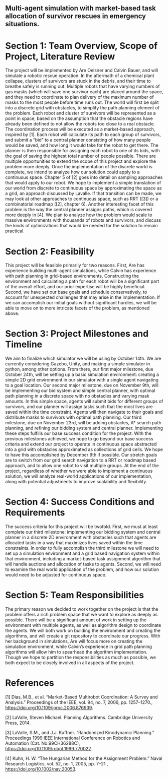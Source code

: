 ## Multi-agent simulation with market-based task allocation of survivor rescues in emergency situations. 
# Section 1: Team Overview, Scope of Project, Literature Review
The project will be implemented by Are Oelsner and Calvin Bauer, and will simulate a robotic rescue operation. In the aftermath of a chemical plant collapse, clusters of survivors are stuck in the debris, and their time to breathe safely is running out. Multiple robots that have varying numbers of gas masks (which will save one survivor each) are placed around the space, and they need to coordinate to plan delivery of the maximum number of masks to the most people before time runs out.
The world will first be split into a discrete grid with obstacles, to simplify the path planning element of the problem. Each robot and cluster of survivors will be represented as a point in space, based on the assumption that the obstacle regions have already been defined to not allow the robots too close to a real obstacle. The coordination process will be executed as a market-based approach, inspired by [1]. Each robot will calculate its path to each group of survivors, and submit a “bid” to a central planner consisting of how many people would be saved, and how long it would take for the robot to get there. The planner is then responsible for assigning each robot to one of its bids, with the goal of saving the highest total number of people possible.
	There are multiple opportunities to extend the scope of this project and explore the problem more deeply. Once the implementation of the discrete world is complete, we intend to analyze how our solution could apply to a continuous space. Chapter 5 of [2] goes into detail on sampling approaches that would apply to our robot. We hope to implement a simple translation of our world from discrete to continuous space by approximating the space as a grid, an approach discussed by Lavalle. If that transition can be made, we may look at other approaches to continuous space, such as RRT ([3]) or a combinatorial roadmap ([2], chapter 6). Another interesting facet of this problem is the way the central planner assigns paths, which is covered more deeply in [4]. We plan to analyze how the problem would scale to massive environments with thousands of robots and survivors, and discuss the kinds of optimizations that would be needed for the solution to remain practical.

# Section 2: Feasibility
This project will be feasible primarily for two reasons. First, Are has experience building multi-agent simulations, while Calvin has experience with path planning in grid-based environments. Constructing the environment and calculating a path for each robot will be a significant part of the overall effort, and our prior expertise will be highly beneficial. Second, we have set our base goals and schedule conservatively, to account for unexpected challenges that may arise in the implementation. If we can accomplish our initial goals without significant hurdles, we will be able to move on to more intricate facets of the problem, as mentioned above.

# Section 3: Project Milestones and Timeline
We aim to finalize which simulator we will be using by October 14th. We are currently considering Gazebo, Unity, and making a simple simulator in python, among other options. From there, our first major milestone, due October 24th, will be setting up a basic simulation environment: creating a simple 2D grid environment in our simulator with a single agent navigating to a goal location. 
	Our second major milestone, due on November 9th, will be implementing our bid system and simple central planner, with optimal path planning in a discrete space with no obstacles and varying mask amounts. In this simple space, agents will submit bids for different groups of survivors, and our planner will assign tasks such that the most lives are saved within the time constraint. Agents will then navigate to their goals and distribute masks to survivors with optimal path planning. 
	Our third milestone, due on November 23rd, will be adding obstacles, A* search path planning, and refining our bidding system and central planner. Implementing these steps fulfills our base success condition for the project.
	With the previous milestones achieved, we hope to go beyond our base success criteria and extend our project to operate in continuous space abstracted into a grid with obstacles approximated as collections of grid cells. We hope to have this accomplished by December 9th if possible. Our stretch goals are to switch from our grid search navigation to a RRT or roadmap based approach, and to allow one robot to visit multiple groups. At the end of the project, regardless of whether we were able to implement a continuous solution, we will analyze real-world applications of our implementation, along with potential adjustments to improve scalability and flexibility.

# Section 4: Success Conditions and Requirements
The success criteria for this project will be twofold. First, we must at least complete our third milestone: implementing our bidding system and central planner in a discrete 2D environment with obstacles such that agents are allocated tasks in a way that maximizes lives saved within the time constraints. In order to fully accomplish the third milestone we will need to set up a simulation environment and a grid based navigation system within that environment, including a market-based task assignment algorithm that will handle auctions and allocation of tasks to agents. Second, we will need to examine the real world application of the problem, and how our solution would need to be adjusted for continuous space.

# Section 5: Team Responsibilities
The primary reason we decided to work together on the project is that the problem offers a rich problem space that we want to explore as deeply as possible. There will be a significant amount of work in setting up the environment with multiple agents, as well as algorithm design to coordinate the agents. We will both work on building the environment and creating the algorithms, and will create a git repository to coordinate our progress. With her background in simulations, Are will focus more on creating the simulation environment, while Calvin’s experience in grid path planning algorithms will allow him to spearhead the algorithm implementation. Though we hope to partition the responsibilities as much as possible, we both expect to be closely involved in all aspects of the project.


# References

[1] Dias, M.B., et al. “Market-Based Multirobot Coordination: A Survey and Analysis.” Proceedings of the IEEE, vol. 94, no. 7, 2006, pp. 1257–1270., https://doi.org/10.1109/jproc.2006.876939. 

[2] LaValle, Steven Michael. Planning Algorithms. Cambridge University Press, 2014. 

[3] LaValle, S.M., and J.J. Kuffner. “Randomized Kinodynamic Planning.” Proceedings 1999 IEEE International Conference on Robotics and Automation (Cat. No.99CH36288C), https://doi.org/10.1109/robot.1999.770022. 

[4] Kuhn, H. W. “The Hungarian Method for the Assignment Problem.” Naval Research Logistics, vol. 52, no. 1, 2005, pp. 7–21., https://doi.org/10.1002/nav.20053.
